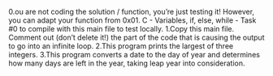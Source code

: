0.ou are not coding the solution / function, you’re just testing it! However, you can adapt your function from 0x01. C - Variables, if, else, while - Task #0 to compile with this main file to test locally.
1.Copy this main file. Comment out (don’t delete it!) the part of the code that is causing the output to go into an infinite loop.
2.This program prints the largest of three integers.
3.This program converts a date to the day of year and determines how many days are left in the year, taking leap year into consideration.
